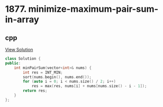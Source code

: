 # 1877. minimize-maximum-pair-sum-in-array

## cpp

[View Solution](1877-minimize-maximum-pair-sum-in-array.cpp)


```cpp
class Solution {
public:
    int minPairSum(vector<int>& nums) {
        int res = INT_MIN;
        sort(nums.begin(), nums.end());
        for (auto i = 0; i < nums.size() / 2; i++)
            res = max(res, nums[i] + nums[nums.size() - i - 1]);
        return res;
    }
};
```
